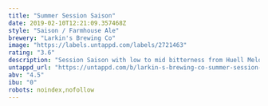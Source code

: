 ```yaml
---
title: "Summer Session Saison"
date: 2019-02-10T12:21:09.357468Z
style: "Saison / Farmhouse Ale"
brewery: "Larkin's Brewing Co"
image: "https://labels.untappd.com/labels/2721463"
rating: "3.6"
description: "Session Saison with low to mid bitterness from Huell Melon and Mandarina Bavaria which give an overt fruitiness with notes of orange zest, cantaloupe melon, and strawberry.. and all this one a super dry malt base. A session beer."
untappd_url: "https://untappd.com/b/larkin-s-brewing-co-summer-session-saison/2721463"
abv: "4.5"
ibu: "0"
robots: noindex,nofollow
---
```

